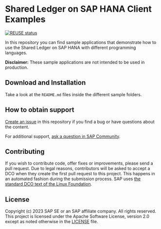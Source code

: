 # Shared Ledger on SAP HANA Client Examples

[![REUSE status](https://api.reuse.software/badge/github.com/SAP-samples/hana-shared-ledger-examples)](https://api.reuse.software/info/github.com/SAP-samples/hana-shared-ledger-examples)


In this repository you can find sample applications that demonstrate how to use the Shared Ledger on SAP HANA with different programming languages.

**Disclaimer:** These sample applications are not intended to be used in production.

## Download and Installation

Take a look at the `README.md` files inside the different sample folders.

## How to obtain support
[Create an issue](https://github.com/SAP-samples/<repository-name>/issues) in this repository if you find a bug or have questions about the content.
 
For additional support, [ask a question in SAP Community](https://answers.sap.com/questions/ask.html).

## Contributing
If you wish to contribute code, offer fixes or improvements, please send a pull request. Due to legal reasons, contributors will be asked to accept a DCO when they create the first pull request to this project. This happens in an automated fashion during the submission process. SAP uses [the standard DCO text of the Linux Foundation](https://developercertificate.org/).

## License
Copyright (c) 2023 SAP SE or an SAP affiliate company. All rights reserved. This project is licensed under the Apache Software License, version 2.0 except as noted otherwise in the [LICENSE](LICENSE) file.
